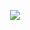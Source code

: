 <p align="center"><img src="https://github.githubassets.com/images/mona-loading-default.gif" /></p>
<!-- <p align="center"><img src="https://i.giphy.com/RThN0hOS2GO4M.gif" /></p> -->
